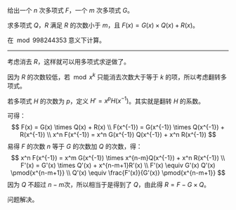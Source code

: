 给出一个 $n$ 次多项式 $F$，一个 $m$ 次多项式 $G$。

求多项式 $Q$​，$R$​ 满足 $R$​ 的次数小于 $m$​，且 $F(x) = G(x) \times Q(x) + R(x)$​​。

在$\mod 998244353$ 意义下计算。

---

考虑消去 $R$，这样就可以用多项式求逆做了。

因为 $R$ 的次数较低，若 $\bmod x^k$ 只能消去次数大于等于 $k$ 的项，所以考虑翻转多项式。

若多项式 $H$ 的次数为 $p$，定义 $H' = x^p H(x^{-1})$。其实就是翻转 $H$ 的系数。

可得：
$$
F(x) = G(x) \times Q(x) + R(x) \\
F(x^{-1}) = G(x^{-1}) \times Q(x^{-1}) + R(x^{-1}) \\
x^n F(x^{-1}) = x^n G(x^{-1}) Q(x^{-1}) + x^n R(x^{-1})
$$
易得 $F$ 的次数 $n$ 等于 $G$ 的次数加 $Q$ 的次数，得：
$$
x^n F(x^{-1}) = x^m G(x^{-1}) \times x^{n-m}Q(x^{-1}) + x^n R(x^{-1}) \\
F'(x) = G'(x) \times Q'(x) + x^{n-m+1}R'(x) \\
F'(x) \equiv G'(x) Q'(x) \pmod{x^{n-m+1}} \\
Q'(x) \equiv \frac{F'(x)}{G'(x)} \pmod{x^{n-m+1}}
$$
因为 $Q$​ 不超过 $n-m$​ 次，所以相当于是得到了 $Q$​，由此得 $R = F - G \times Q$​。

问题解决。